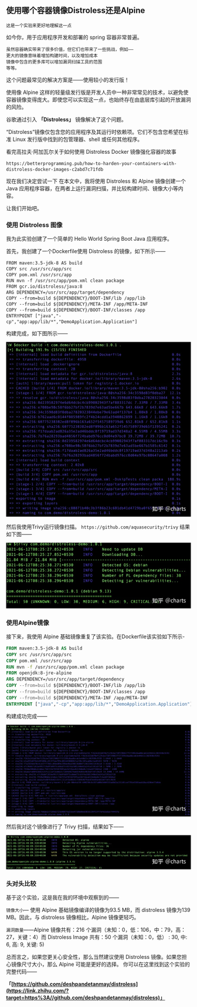 ## 使用哪个容器镜像Distroless还是Alpine

```
这是一个实验来更好地理解这一点
```

如今你，用于应用程序开发和部署的 spring 容器非常普遍。

```
虽然容器确实带来了很多价值，但它们也带来了一些挑战，例如——
更大的镜像意味着增加构建时间，以及增加成本
镜像中包含的更多库可以增加漏洞扫描工具的范围
等等。
```

这个问题最常见的解决方案是——使用较小的发行版！

使用像 Alpine 这样的轻量级发行版是开发人员中一种非常常见的技术，以避免使容器镜像变得庞大。即使您可以实现这一点，也始终存在由底层库引起的开放漏洞的风险。

谷歌通过引入 **「Distroless」** 镜像解决了这个问题。

“Distroless”镜像仅包含您的应用程序及其运行时依赖项。它们不包含您希望在标准 Linux 发行版中找到的包管理器、shell 或任何其他程序。

看完高拉夫·阿加瓦尔关于如何使用 Distroless Docker 镜像强化容器的故事

```
https://betterprogramming.pub/how-to-harden-your-containers-with-distroless-docker-images-c2abd7c71fdb
```

现在我们决定尝试一下 在本文中，我将使用 Distroless 和 Alpine 镜像创建一个 Java 应用程序容器，在两者上运行漏洞扫描，并比较构建时间、镜像大小等内容。

让我们开始吧。

### **使用 Distroless 图像**

我为此实验创建了一个简单的 Hello World Spring Boot Java 应用程序。

首先，我创建了一个Dockerfile使用 Distroless 的镜像，如下所示——

```text
FROM maven:3.5-jdk-8 AS build
COPY src /usr/src/app/src
COPY pom.xml /usr/src/app
RUN mvn -f /usr/src/app/pom.xml clean package
FROM gcr.io/distroless/java:8
ARG DEPENDENCY=/usr/src/app/target/dependency
COPY --from=build ${DEPENDENCY}/BOOT-INF/lib /app/lib
COPY --from=build ${DEPENDENCY}/META-INF /app/META-INF
COPY --from=build ${DEPENDENCY}/BOOT-INF/classes /app
ENTRYPOINT ["java","-cp","app:app/lib/*","DemoApplication.Application"]
```

构建完成，如下图所示——

![img](assets/008/v2-ed22aa3ac88d2af1e02d1e5e290a6799_720w.webp)

然后我使用Trivy运行镜像扫描。 `https://github.com/aquasecurity/trivy` 结果如下图——

![img](assets/008/v2-5a651048c7ce5ed174efcb822a28ee49_720w.webp)

### **使用Alpine镜像**

接下来，我使用 Alpine 基础镜像重复了该实验。在Dockerfile该实验如下所示-

```dockerfile
FROM maven:3.5-jdk-8 AS build
COPY src /usr/src/app/src
COPY pom.xml /usr/src/app
RUN mvn -f /usr/src/app/pom.xml clean package
FROM openjdk:8-jre-alpine
ARG DEPENDENCY=/usr/src/app/target/dependency
COPY --from=build ${DEPENDENCY}/BOOT-INF/lib /app/lib
COPY --from=build ${DEPENDENCY}/BOOT-INF/classes /app
COPY --from=build ${DEPENDENCY}/META-INF /app/META-INF
ENTRYPOINT ["java","-cp","app:app/lib/*","DemoApplication.Application"]
```

构建成功完成——

![img](assets/008/v2-4a0fe6d4a3cb3359329d20c102667f26_720w.webp)



然后我对这个镜像进行了 Trivy 扫描，结果如下——

![img](assets/008/v2-337adf382ed13fedf1a6fbfb14a5d3d7_720w.webp)

### **头对头比较**

基于这个实验，这是我在我的环境中观察到的——

`镜像大小`— 使用 Alpine 基础镜像编译的镜像为93.5 MB，而 distroless 镜像为139 MB。因此，与 distroless 镜像相比，Alpine 镜像更轻巧。

`漏洞数量`——Alpine 镜像共有：216 个漏洞（未知：0，低：106，中：79，高：27，关键：4）而 Distroless Image 共有：50 个漏洞（未知：0，低） : 30, 中: 6, 高: 9, 关键: 5)

总而言之，如果您更关心安全性，那么当然建议使用 Distroless 镜像。如果您担心镜像尺寸大小，那么 Alpine 可能是更好的选择。 你可以在这里找到这个实验的完整代码——

**「[https://github.com/deshpandetanmay/distroless](https://link.zhihu.com/?target=https%3A//github.com/deshpandetanmay/distroless)」**


